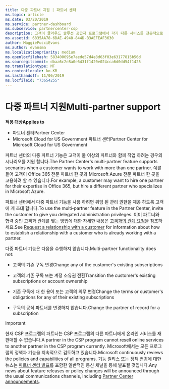 ```yaml
---
title: 다중 파트너 지원 | 파트너 센터
ms.topic: article
ms.date: 03/20/2019
ms.service: partner-dashboard
ms.subservice: partnercenter-csp
description: 고객이 클라우드 솔루션 공급자 프로그램에서 각기 다른 서비스를 전문적으로 제공하는 여러 파트너와 작업하려고 할 수도 있습니다.
ms.assetid: 6835AA78-6DAE-4940-844D-B3AEFEAF3630
author: MaggiePucciEvans
ms.author: evansma
ms.localizationpriority: medium
ms.openlocfilehash: 583400695e7aede57d4e8d63f03e63177815b56d
ms.sourcegitcommit: dbaa6c2e8a0e6431f1420e024cca6d0dd54f1425
ms.translationtype: MT
ms.contentlocale: ko-KR
ms.lasthandoff: 11/06/2019
ms.locfileid: "73654255"
---
```

# <a name="multi-partner-support"></a><span data-ttu-id="76455-103">다중 파트너 지원</span><span class="sxs-lookup"><span data-stu-id="76455-103">Multi-partner support</span></span>

<span data-ttu-id="76455-104">**적용 대상**</span><span class="sxs-lookup"><span data-stu-id="76455-104">**Applies to**</span></span>

-  <span data-ttu-id="76455-105">파트너 센터</span><span class="sxs-lookup"><span data-stu-id="76455-105">Partner Center</span></span>
-  <span data-ttu-id="76455-106">Microsoft Cloud for US Government 파트너 센터</span><span class="sxs-lookup"><span data-stu-id="76455-106">Partner Center for Microsoft Cloud for US Government</span></span>

<span data-ttu-id="76455-107">파트너 센터의 다중 파트너 기능은 고객이 둘 이상의 파트너와 함께 작업 하려는 경우의 시나리오를 지원 합니다.</span><span class="sxs-lookup"><span data-stu-id="76455-107">The Partner Center's multi-partner feature supports scenarios when a customer wants to work with more than one partner.</span></span> <span data-ttu-id="76455-108">예를 들어 고객이 Office 365 전문 파트너 한 곳과 Microsoft Azure 전문 파트너 한 곳을 고용하려 할 수 있습니다.</span><span class="sxs-lookup"><span data-stu-id="76455-108">For example, a customer may want to hire one partner for their expertise in Office 365, but hire a different partner who specializes in Microsoft Azure.</span></span>

<span data-ttu-id="76455-109">파트너 센터에서 다중 파트너 기능을 사용 하려면 위임 된 관리 권한을 제공 하도록 고객에 게 초대 합니다.</span><span class="sxs-lookup"><span data-stu-id="76455-109">To use the multi-partner feature in the Partner Center, invite the customer to give you delegated administration privileges.</span></span> <span data-ttu-id="76455-110">이미 파트너와 협력 중인 고객과 관계를 맺는 방법에 대한 자세한 내용은 [고객과의 관계 요청](request-a-relationship-with-a-customer.md)을 참조하세요.</span><span class="sxs-lookup"><span data-stu-id="76455-110">See [Request a relationship with a customer](request-a-relationship-with-a-customer.md) for information about how to establish a relationship with a customer who is already working with a partner.</span></span>

<span data-ttu-id="76455-111">다중 파트너 기능은 다음을 수행하지 않습니다.</span><span class="sxs-lookup"><span data-stu-id="76455-111">Multi-partner functionality does not:</span></span>

- <span data-ttu-id="76455-112">고객의 기존 구독 변경</span><span class="sxs-lookup"><span data-stu-id="76455-112">Change any of the customer's existing subscriptions</span></span>

- <span data-ttu-id="76455-113">고객의 기존 구독 또는 계정 소유권 전환</span><span class="sxs-lookup"><span data-stu-id="76455-113">Transition the customer's existing subscriptions or account ownership</span></span>

- <span data-ttu-id="76455-114">기존 구독에 대 한 용어 또는 고객의 의무 변경</span><span class="sxs-lookup"><span data-stu-id="76455-114">Change the terms or customer's obligations for any of their existing subscriptions</span></span>

- <span data-ttu-id="76455-115">구독의 공식 파트너를 변경하지 않습니다.</span><span class="sxs-lookup"><span data-stu-id="76455-115">Change the partner of record for a subscription</span></span>

> [!IMPORTANT]  
> <span data-ttu-id="76455-116">현재 CSP 프로그램의 파트너는 CSP 프로그램의 다른 파트너에게 온라인 서비스를 재판매할 수 없습니다.</span><span class="sxs-lookup"><span data-stu-id="76455-116">A partner in the CSP program cannot resell online services to another partner in the CSP program currently.</span></span> <span data-ttu-id="76455-117">Microsoft에서는 모든 프로그램의 정책과 기능을 지속적으로 검토하고 있습니다.</span><span class="sxs-lookup"><span data-stu-id="76455-117">Microsoft continuously reviews the policies and capabilities of all programs.</span></span> <span data-ttu-id="76455-118">기능 릴리스 또는 정책 변경에 대한 뉴스는 [파트너 센터 발표](https://partner.microsoft.com/pcv/announcements)를 포함한 일반적인 통신 채널을 통해 발표될 것입니다.</span><span class="sxs-lookup"><span data-stu-id="76455-118">Any news about feature releases or policy changes will be announced through the usual communications channels, including [Partner Center announcements](https://partner.microsoft.com/pcv/announcements).</span></span>